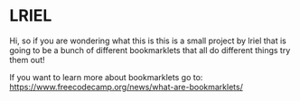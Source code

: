 # LRIEL

Hi, so if you are wondering what this is this is a small project by lriel that is going to be a bunch of different bookmarklets that all do different things try them out!

If you want to learn more about bookmarklets go to: https://www.freecodecamp.org/news/what-are-bookmarklets/
